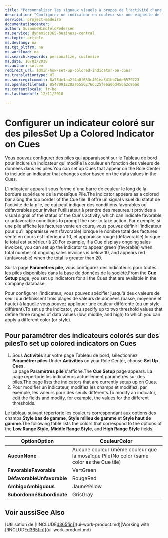 ```yaml
---
title: "Personnaliser les signaux visuels à propos de l'activité d'une pile | Microsoft Docs"
description: "Configurez un indicateur en couleur sur une vignette de la pile pour fournir un signal visuel personnalisé de l'activité de la pile."
services: project-madeira
documentationcenter: 
author: SusanneWindfeldPedersen
ms.service: dynamics365-business-central
ms.topic: article
ms.devlang: na
ms.tgt_pltfrm: na
ms.workload: na
ms.search.keywords: personalize, customize
ms.date: 10/01/2018
ms.author: solsen
redirect_url: admin-how-set-up-colored-indicator-on-cues
ms.translationtype: HT
ms.sourcegitcommit: 8a73de1aa2f4a0f633c401ea341bb7bde6579723
ms.openlocfilehash: 0547091220aa65562766c25fe6a06d456a2c96ad
ms.contentlocale: fr-be
ms.lasthandoff: 12/11/2018

---
```

# <a name="set-up-a-colored-indicator-on-cues"></a><span data-ttu-id="b956a-103">Configurer un indicateur coloré sur des piles</span><span class="sxs-lookup"><span data-stu-id="b956a-103">Set Up a Colored Indicator on Cues</span></span>
<span data-ttu-id="b956a-104">Vous pouvez configurer des piles qui apparaissent sur le Tableau de bord pour inclure un indicateur qui modifie la couleur en fonction des valeurs de données dans les piles.</span><span class="sxs-lookup"><span data-stu-id="b956a-104">You can set up Cues that appear on the Role Center to include an indicator that changes color based on the data values in the Cues.</span></span>

<span data-ttu-id="b956a-105">L'indicateur apparait sous forme d'une barre de couleur le long de la bordure supérieure de la mosaïque Pile.</span><span class="sxs-lookup"><span data-stu-id="b956a-105">The indicator appears as a colored bar along the top border of the Cue tile.</span></span> <span data-ttu-id="b956a-106">Il offre un signal visuel du statut de l'activité de la pile, ce qui peut indiquer des conditions favorables ou défavorables pour inviter l'utilisateur à prendre des mesures.</span><span class="sxs-lookup"><span data-stu-id="b956a-106">It provides a visual signal of the status of the Cue's activity, which can indicate favorable or unfavorable conditions to prompt the user to take action.</span></span> <span data-ttu-id="b956a-107">Par exemple, si une pile affiche les factures vente en cours, vous pouvez définir l'indicateur pour qu'il apparaisse vert (favorable) lorsque le nombre total des factures vente en cours est inférieur à 10, et apparaisse rouge (défavorable) lorsque le total est supérieur à 20.</span><span class="sxs-lookup"><span data-stu-id="b956a-107">For example, if a Cue displays ongoing sales invoices, you can set up the indicator to appear green (favorable) when total number of ongoing sales invoices is below 10, and appears red (unfavorable) when the total is greater than 20.</span></span>

<span data-ttu-id="b956a-108">Sur la page **Paramètres pile**, vous configurez des indicateurs pour toutes les piles disponibles dans la base de données de la société.</span><span class="sxs-lookup"><span data-stu-id="b956a-108">From the **Cue Setup** page, you set up indicators for all the Cues that are available in the company database.</span></span>

<span data-ttu-id="b956a-109">Pour configurer l'indicateur, vous pouvez spécifier jusqu'à deux valeurs de seuil qui définissent trois plages de valeurs de données (basse, moyenne et haute) à laquelle vous pouvez appliquer une couleur différente (ou un style différent).</span><span class="sxs-lookup"><span data-stu-id="b956a-109">To set up the indicator, you specify up to two threshold values that define three ranges of data values (low, middle, and high) to which you can apply a different color (or style).</span></span>

## <a name="to-set-up-colored-indicators-on-cues"></a><span data-ttu-id="b956a-110">Pour paramétrer des indicateurs colorés sur des piles</span><span class="sxs-lookup"><span data-stu-id="b956a-110">To set up colored indicators on Cues</span></span>
1. <span data-ttu-id="b956a-111">Sous **Activités** sur votre page Tableau de bord, sélectionnez **Paramétrer piles**.</span><span class="sxs-lookup"><span data-stu-id="b956a-111">Under **Activities** on your Role Center, choose **Set Up Cues**.</span></span>  
   <span data-ttu-id="b956a-112">La page **Paramètres pile** s'affiche.</span><span class="sxs-lookup"><span data-stu-id="b956a-112">The **Cue Setup** page appears.</span></span> <span data-ttu-id="b956a-113">La page répertorie les indicateurs actuellement paramétrés sur des piles.</span><span class="sxs-lookup"><span data-stu-id="b956a-113">The page lists the indicators that are currently setup up on Cues.</span></span>
2. <span data-ttu-id="b956a-114">Pour modifier un indicateur, modifiez les champs et modifiez, par exemple, les valeurs pour des seuils différents.</span><span class="sxs-lookup"><span data-stu-id="b956a-114">To modify an indicator, edit the fields and modify, for example, the values for the different thresholds.</span></span>  

<span data-ttu-id="b956a-115">Le tableau suivant répertorie les couleurs correspondant aux options des champs **Style bas de gamme**, **Style milieu de gamme** et **Style haut de gamme**.</span><span class="sxs-lookup"><span data-stu-id="b956a-115">The following table lists the colors that correspond to the options of the **Low Range Style**, **Middle Range Style**, and **High Range Style** fields.</span></span>

| <span data-ttu-id="b956a-116">Option</span><span class="sxs-lookup"><span data-stu-id="b956a-116">Option</span></span> | <span data-ttu-id="b956a-117">Couleur</span><span class="sxs-lookup"><span data-stu-id="b956a-117">Color</span></span> |
| --- | --- |
| <span data-ttu-id="b956a-118">**Aucun**</span><span class="sxs-lookup"><span data-stu-id="b956a-118">**None**</span></span> |<span data-ttu-id="b956a-119">Aucune couleur (même couleur que la mosaïque Pile)</span><span class="sxs-lookup"><span data-stu-id="b956a-119">No color (same color as the Cue tile)</span></span>|
| <span data-ttu-id="b956a-120">**Favorable**</span><span class="sxs-lookup"><span data-stu-id="b956a-120">**Favorable**</span></span> |<span data-ttu-id="b956a-121">Vert</span><span class="sxs-lookup"><span data-stu-id="b956a-121">Green</span></span> |
| <span data-ttu-id="b956a-122">**Défavorable**</span><span class="sxs-lookup"><span data-stu-id="b956a-122">**Unfavorable**</span></span> |<span data-ttu-id="b956a-123">Rouge</span><span class="sxs-lookup"><span data-stu-id="b956a-123">Red</span></span> |
| <span data-ttu-id="b956a-124">**Ambigu**</span><span class="sxs-lookup"><span data-stu-id="b956a-124">**Ambiguous**</span></span> |<span data-ttu-id="b956a-125">Jaune</span><span class="sxs-lookup"><span data-stu-id="b956a-125">Yellow</span></span> |
| <span data-ttu-id="b956a-126">**Subordonné**</span><span class="sxs-lookup"><span data-stu-id="b956a-126">**Subordinate**</span></span> |<span data-ttu-id="b956a-127">Gris</span><span class="sxs-lookup"><span data-stu-id="b956a-127">Gray</span></span> |

## <a name="see-also"></a><span data-ttu-id="b956a-128">Voir aussi</span><span class="sxs-lookup"><span data-stu-id="b956a-128">See Also</span></span>
<span data-ttu-id="b956a-129">[Utilisation de [!INCLUDE[d365fin](includes/d365fin_md.md)]](ui-work-product.md)</span><span class="sxs-lookup"><span data-stu-id="b956a-129">[Working with [!INCLUDE[d365fin](includes/d365fin_md.md)]](ui-work-product.md)</span></span>

